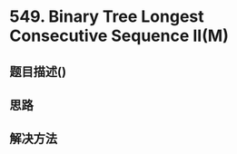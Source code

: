 
# 549. Binary Tree Longest Consecutive Sequence II(M)

[]()

## 题目描述()

## 思路

## 解决方法

### 

```java

```